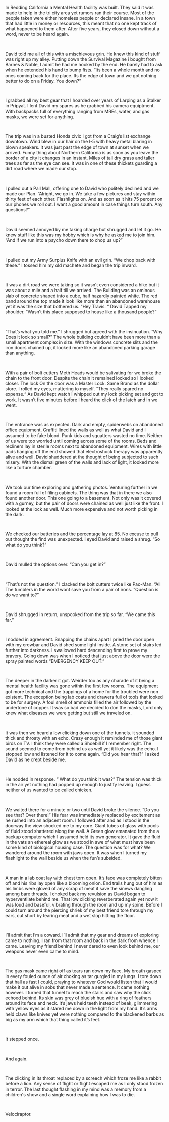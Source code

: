 In Redding California a Mental Health facility was built. They said it was made to help in the tri city area yet rumors ran their course. Most of the people taken were either homeless people or declared insane. In a town that had little in money or resources, this meant that no one kept track of what happened to them after. After five years, they closed down without a word, never to be heard again. 

&#x200B;

David told me all of this with a mischievous grin. He knew this kind of stuff was right up my alley. Putting down the Survival Magazine i bought from Barnes & Noble, I admit he had me hooked by the end. He barely had to ask when he extended his hand to bump fists. “Its been a whole month and no ones coming back for the place. Its the edge of town and we got nothing better to do on a Friday. You down?” 

&#x200B;

I grabbed all my best gear that I hoarded over years of Larping as a Stalker in Pripyat. I lent David my spares as he grabbed his camera equiptment. With backpacks full of everything ranging from MREs, water, and gas masks, we were set for anything. 

&#x200B;

The trip was in a busted Honda civic I got from a Craig’s list exchange downtown. Wind blew in our hair on the I-5 with heavy metal blaring in blown speakers. It was just past the edge of town at sunset when we arrived. Funny thing about Northern California is as soon as you leave the border of a city it changes in an instant. Miles of tall dry grass and taller trees as far as the eye can see. It was in one of these thickets guarding a dirt road where we made our stop.

&#x200B;

I pulled out a Pall Mall, offering one to David who politely declined and we made our Plan. ”Alright, we go in. We take a few pictures and stay within thirty feet of each other. Flashlights on. And as soon as it hits 75 percent on our phones we roll out. I want a good amount in case things turn south. Any questions?”

&#x200B;

David seemed annoyed by me taking charge but shrugged and let it go. He knew stuff like this was my hobby which is why he asked me to join him. “And if we run into a psycho down there to chop us up?”

&#x200B;

I pulled out my Army Surplus Knife with an evil grin. “We chop back with these.“ I tossed him my old machete and began the trip inward. 

&#x200B;

It was a dirt road we were taking so it wasn’t even considered a hike but it was about a mile and a half till we arrived. The Building was an ominous slab of concrete shaped into a cube, half hazardly painted white. The red band around the top made it look like more than an abandoned warehouse yet it was the size that bothered us. “Hey Travis. “ David Tapped my shoulder. “Wasn’t this place supposed to house like a thousand people?” 

&#x200B;

“That’s what you told me.” I shrugged but agreed with the insinuation. “Why Does it look so small?” The whole building couldn’t have been more than a small apartment complex in size. With the windows concrete slits and the iron doors chained up, it looked more like an abandoned parking garage than anything. 

&#x200B;

With a pair of bolt cutters Meth Heads would be salivating for we broke the chain to the front door. Despite the chain it remained locked so I looked closer. The lock On the door was a Master Lock. Same Brand as the dollar store. I rolled my eyes, muttering to myself. “They really spared no expense.“ As David kept watch I whipped out my lock picking set and got to work. It wasn’t five minutes before I heard the click of the latch and in we went. 

&#x200B;

The entrance was as expected. Dark and empty, spiderwebs on abandoned office equipment. Graffiti lined the walls as well as what David and I assumed to be fake blood. Punk kids and squatters wasted no time. Neither of us were too worried until coming across some of the rooms. Beds and recliners lay in sterile rooms next to abandoned equipment. Wires with little pads hanging off the end showed that electroshock therapy was apparently alive and well. David shuddered at the thought of being subjected to such misery. With the dismal green of the walls and lack of light, it looked more like a torture chamber. 

&#x200B;

We took our time exploring and gathering photos. Venturing further in we found a room full of filing cabinets. The thing was that in there we also found another door. This one going to a basement. Not only was it covered with a gurney, but the pair of doors were chained as well just like the front. I looked at the lock as well. Much more expensive and not worth picking in the dark. 

&#x200B;

We checked our batteries and the percentage lay at 85. No excuse to pull out thought the find was unexpected. I eyed David and raised a shrug. “So what do you think?” 

&#x200B;

David mulled the options over. “Can you get in?”

&#x200B;

“That’s not the question.” I clacked the bolt cutters twice like Pac-Man. “All The tumblers in the world wont save you from a pair of irons. “Question is do we want to?”

&#x200B;

David shrugged in return, unspooked from the trip so far. “We came this far.” 

&#x200B;

I nodded in agreement. Snapping the chains apart I pried the door open with my crowbar and David shed some light inside. A stone set of stairs led further into darkness. I swallowed hard descending first to prove my bravery. Going down was when I noticed that just above the door were the spray painted words “EMERGENCY KEEP OUT.”

&#x200B;

The deeper in the darker it got. Weirder too as any charade of it being a mental health facility was gone within the first few rooms. The equipment got more technical and the trappings of a  home for the troubled were non existent. The exception being lab coats and drawers full of tools that looked to be for surgery. A foul smell of ammonia filled the air followed by the undertone of copper. It was so bad we decided to don the masks, Lord only knew what diseases we were getting but still we traveled on.

&#x200B;

It was then we heard a low clicking down one of the tunnels. it sounded thick and throaty with an echo. Crazy enough it reminded me of those giant birds on TV. I think they were called a Shoebill if I remember right. The sound seemed to come from behind us as well yet it likely was the echo. I stopped low and listened for it to come again. “Did you hear that?” I asked David as he crept beside me. 

&#x200B;

He nodded in response. “ What do you think it was?” The tension was thick in the air yet nothing had popped up enough to justify leaving. I guess neither of us wanted to be called chicken. 

&#x200B;

We waited there for a minute or two until David broke the silence. “Do you see that? Over there!” His fear was immediately replaced by excitement as he rushed into an adjacent room. I followed after and as I stood in the doorway the view shocked me to my core. Giant tubes of glass with pools of fluid stood shattered along the wall. A Green glow emanated from the a backup computer which I assumed held its own generator. It gave the fluid in the vats an ethereal glow as we stood in awe of what must have been some kind of biological housing case. The question was for what? We wandered around the room with jaws open. It was when I turned my flashlight to the wall beside us when the fun’s subsided.

&#x200B;

 A man in a lab coat lay with chest torn open. It’s face was completely bitten off and his ribs lay open like a blooming onion. End trails hung out of him as his limbs were gloved of any scrap of meat it save the sinews dangling among bare threads. I choked back my revulsion as David began to hyperventilate behind me. That low clicking reverberated again yet now it was loud and baseful, vibrating through the room and up my spine. Before I could turn around the piercing shriek of my best friend tore through my ears, cut short by tearing meat and a wet slop hitting the floor.

&#x200B;

I’ll admit that I’m a coward. I’ll admit that my gear and dreams of exploring came to nothing. I ran from that room and back in the dark from whence I came. Leaving my friend behind I never dared to even look behind me, our weapons never even came to mind. 

&#x200B;

The gas mask came right off as tears ran down my face. My breath gasped in every fouled ounce of air choking as tar gurgled in my lungs. I tore down that hall as fast I could, praying to whatever God would listen that I would make it out alive in sobs that never made a sentence. It came nothing however. I turned that tunnel to reach the stairs and saw why the click echoed behind. Its skin was grey of blueish hue with a ring of feathers around its face and neck. It’s jaws held teeth instead of beak, glimmering with yellow eyes as it stared me down in the light from my hand. It’s arms held claws like knives yet were nothing compared to the blackened barbs as big as my arm which that thing called it’s feet. 

&#x200B;

It stepped once. 

&#x200B;

And again. 

&#x200B;

The clicking in its throat replaced by a screech which froze me like a rabbit before a lion. Any sense of flight or flight escaped me as I only stood frozen in terror. The last thought flashing in my mind was a memory from a children's show and a single word explaining how I was to die. 

&#x200B;

Velociraptor.